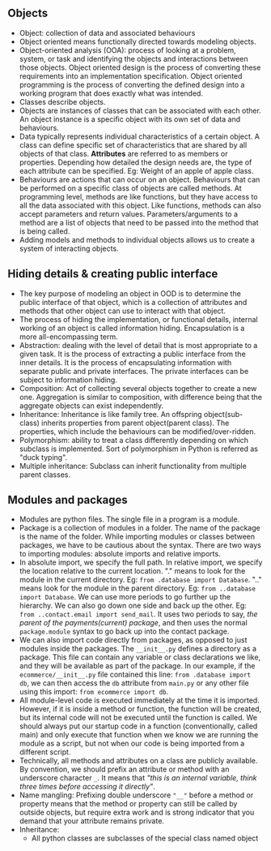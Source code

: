 ## Objects

* Object: collection of data and associated behaviours
* Object oriented means functionally directed towards modeling objects.
* Object-oriented analysis (OOA): process of looking at a problem, system, or task and identifying the objects and interactions between those objects. Object oriented design is the process of converting these requirements into an implementation specification. Object oriented programming is the process of converting the defined design into a working program that does exactly what was intended.
* Classes describe objects.
* Objects are instances of classes that can be associated with each other. An object instance is a specific object with its own set of data and behaviours.
* Data typically represents individual characteristics of a certain object. A class can define specific set of characteristics that are shared by all objects of that class. __Attributes__ are referred to as members or properties. Depending how detailed the design needs are, the type of each attribute can be specified. Eg: Weight of an apple of apple class.
* Behaviours are actions that can occur on an object. Behaviours that can be performed on a specific class of objects are called methods. At programming level, methods are like functions, but they have access to all the data associated with this object. Like functions, methods can also accept parameters and return values. Parameters/arguments to a method are a list of objects that need to be passed into the method that is being called.
* Adding models and methods to individual objects allows us to create a system of interacting objects.

## Hiding details & creating public interface

* The key purpose of modeling an object in OOD is to determine the public interface of that object, which is a collection of attributes and methods that other object can use to interact with that object.
* The process of hiding the implementation, or functional details, internal working of an object is called information hiding. Encapsulation is a more all-encompassing term.
* Abstraction: dealing with the level of detail that is most appropriate to a given task. It is the process of extracting a public interface from the inner details. It is the process of encapsulating information with separate public and private interfaces. The private interfaces can be subject to information hiding.
* Composition: Act of collecting several objects together to create a new one. Aggregation is similar to composition, with difference being that the aggregate objects can exist independently.
* Inheritance: Inheritance is like family tree. An offspring object(sub-class) inherits properties from parent object(parent class). The properties, which include the behaviours can be modified/over-ridden.
* Polymorphism: ability to treat a class differently depending on which subclass is implemented. Sort of polymorphism in Python is referred as "duck typing".
* Multiple inheritance: Subclass can inherit functionality from multiple parent classes.

## Modules and packages

* Modules are python files. The single file in a program is a module.
* Package is a collection of modules in a folder. The name of the package is the name of the folder. While importing modules or classes between packages, we have to be cautious about the syntax. There are two ways to importing modules: absolute imports and relative imports.
* In absolute import, we specify the full path. In relative import, we specify the location relative to the current location. "." means to look for the module in the current directory. Eg: `from .database import Database`. ".." means look for the module in the parent directory. Eg: `from ..database import Database`. We can use more periods to go further up the hierarchy. We can also go down one side and back up the other. Eg: `from ..contact.email import send_mail`. It uses two periods to say, *the parent of the payments(current) package*, and then uses the normal `package.module` syntax to go back up into the contact package.
* We can also import code directly from packages, as opposed to just modules inside the packages. The `__init__.py` defines a directory as a package. This file can contain any variable or class declarations we like, and they will be available as part of the package. In our example, if the `ecommerce/__init__.py` file contained this line: `from .database import db`, we can then access the `db` attribute from `main.py` or any other file using this import: `from ecommerce import db`.
* All module-level code is executed immediately at the time it is imported. However, if it is inside a method or function, the function will be created, but its internal code will not be executed until the function is called. We should always put our startup code in a function (conventionally,
  called main) and only execute that function when we know we are running the module as a script, but not when our code is being imported from a different script.
* Technically, all methods and attributes on a class are publicly available. By convention, we should prefix an attribute or method with an underscore character `_`. It means that *"this is an internal variable, think three times before accessing it directly"*.
* Name mangling: Prefixing double underscore `"__"` before a method or property means that the method or property can still be called by outside objects, but require extra work and is strong indicator that you demand that your attribute remains private.
* Inheritance:
  * All python classes are subclasses of the special class named object
